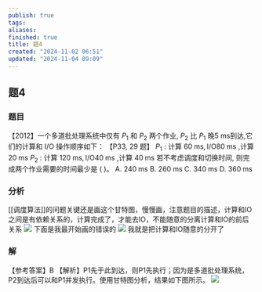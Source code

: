```yaml
---
publish: true
tags: 
aliases: 
finished: true
title: 题4
created: "2024-11-02 06:51"
updated: "2024-11-04 09:09"
---
```

## 题4
### 题目
【2012】一个多道批处理系统中仅有 ${P}_{1}$ 和 ${P}_{2}$ 两个作业, ${P}_{2}$ 比 ${P}_{1}$ 晚5 ms到达,它们的计算和 I/O 操作顺序如下： 【P33, 29 题】
${P}_{1}$ : 计算 ${60}\mathrm{\;{ms}},\mathrm{I}/\mathrm{O}{80}\mathrm{\;{ms}}$ ,计算 ${20}\mathrm{\;{ms}}$
${P}_{2}$ : 计算 ${120}\mathrm{\;{ms}},\mathrm{I}/\mathrm{O}{40}\mathrm{\;{ms}}$ ,计算 ${40}\mathrm{\;{ms}}$
若不考虑调度和切换时间, 则完成两个作业需要的时间最少是 ( )。
A. ${240}\mathrm{\;{ms}}$ 
B. ${260}\mathrm{\;{ms}}$ 
C. ${340}\mathrm{\;{ms}}$ 
D. ${360}\mathrm{\;{ms}}$
### 分析
[[调度算法]]的问题关键还是画这个甘特图，慢慢画，注意题目的描述，计算和IO之间是有依赖关系的，计算完成了，才能去IO，不能随意的分离计算和IO的前后关系
![](https://img.hwenyi.tech/202411041704712.webp)
下面是我最开始画的错误的
![](https://img.hwenyi.tech/202411041708806.webp)
我就是把计算和IO随意的分开了
### 解
【参考答案】B
【解析】P1先于此到达，则P1先执行；因为是多道批处理系统，P2到达后可以和P1并发执行。使用甘特图分析，结果如下图所示。
![](https://img.hwenyi.tech/202411041655039.webp)
